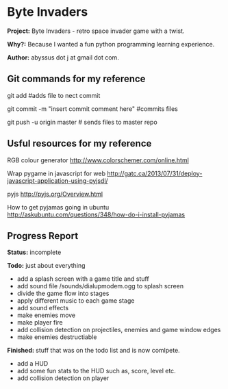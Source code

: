 Byte Invaders
==============

**Project:** Byte Invaders - retro space invader game with a twist.

**Why?:** Because I wanted a fun python programming learning experience.

**Author:** abyssus dot <nospamkkty> j at gmail dot com.

Git commands for my reference
--------------
git add <filename> #adds file to nect commit

git commit -m "insert commit comment here" #commits files

git push -u origin master # sends files to master repo

Usful resources for my reference
--------------
RGB colour generator http://www.colorschemer.com/online.html

Wrap pygame in javascript for web http://gatc.ca/2013/07/31/deploy-javascript-application-using-pyjsdl/

pyjs http://pyjs.org/Overview.html

How to get pyjamas going in ubuntu http://askubuntu.com/questions/348/how-do-i-install-pyjamas

Progress Report
--------------
**Status:** incomplete

**Todo:** just about everything
- add a splash screen with a game title and stuff
- add sound file /sounds/dialupmodem.ogg to splash screen
- divide the game flow into stages
- apply different music to each game stage
- add sound effects
- make enemies move
- make player fire
- add collision detection on projectiles, enemies and game window edges
- make enemies destructiable


**Finished:** stuff that was on the todo list and is now comlpete.
- add a HUD
- add some fun stats to the HUD such as, score, level etc.
- add collision detection on player

